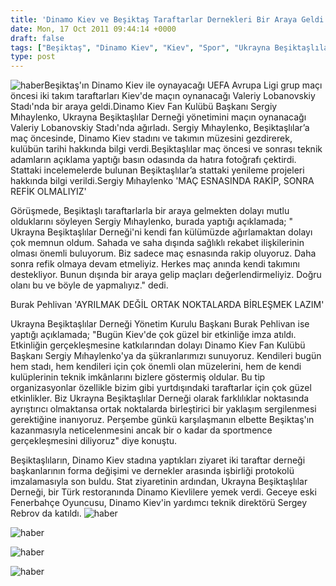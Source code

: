 ```yaml
---
title: 'Dinamo Kiev ve Beşiktaş Taraftarlar Dernekleri Bir Araya Geldi'
date: Mon, 17 Oct 2011 09:44:14 +0000
draft: false
tags: ["Beşiktaş", "Dinamo Kiev", "Kiev", "Spor", "Ukrayna Beşiktaşlılar Derneği"]
type: post
---
```


![haber](http://tuid.org.ua/images/haber/bes1.jpg)Beşiktaş'ın Dinamo Kiev ile oynayacağı UEFA Avrupa Ligi grup maçı öncesi iki takım taraftarları Kiev'de maçın oynanacağı Valeriy Lobanovskiy Stadı'nda bir araya geldi.Dinamo Kiev Fan Kulübü Başkanı Sergiy Mıhaylenko, Ukrayna Beşiktaşlılar Derneği yönetimini maçın oynanacağı Valeriy Lobanovskiy Stadı'nda ağırladı. Sergiy Mıhaylenko, Beşiktaşlılar’a maç öncesinde, Dinamo Kiev stadını ve takımın müzesini gezdirerek, kulübün tarihi hakkında bilgi verdi.Beşiktaşlılar maç öncesi ve sonrası teknik adamların açıklama yaptığı basın odasında da hatıra fotoğrafı çektirdi. Stattaki incelemelerde bulunan Beşiktaşlılar’a stattaki yenileme projeleri hakkında bilgi verildi.Sergiy Mıhaylenko 'MAÇ ESNASINDA RAKİP, SONRA REFİK OLMALIYIZ'

Görüşmede, Beşiktaşlı taraftarlarla bir araya gelmekten dolayı mutlu olduklarını söyleyen Sergiy Mıhaylenko, burada yaptığı açıklamada; " Ukrayna Beşiktaşlılar Derneği'ni kendi fan külümüzde ağırlamaktan dolayı çok memnun oldum. Sahada ve saha dışında sağlıklı rekabet ilişkilerinin olması önemli buluyorum. Biz sadece maç esnasında rakip oluyoruz. Daha sonra refik olmaya devam etmeliyiz. Herkes maç anında kendi takımını destekliyor. Bunun dışında bir araya gelip maçları değerlendirmeliyiz. Doğru olanı bu ve böyle de yapmalıyız." dedi.

Burak Pehlivan 'AYRILMAK DEĞİL ORTAK NOKTALARDA BİRLEŞMEK LAZIM'

Ukrayna Beşiktaşlılar Derneği Yönetim Kurulu Başkanı Burak Pehlivan ise yaptığı açıklamada; "Bugün Kiev'de çok güzel bir etkinliğe imza atıldı. Etkinliğin gerçekleşmesine katkılarından dolayı Dinamo Kiev Fan Kulübü Başkanı Sergiy Mıhaylenko'ya da şükranlarımızı sunuyoruz. Kendileri bugün hem stadı, hem kendileri için çok önemli olan müzelerini, hem de kendi kulüplerinin teknik imkânlarını bizlere göstermiş oldular. Bu tip organizasyonlar özellikle bizim gibi yurtdışındaki taraftarlar için çok güzel etkinlikler. Biz Ukrayna Beşiktaşlılar Derneği olarak farklılıklar noktasında ayrıştırıcı olmaktansa ortak noktalarda birleştirici bir yaklaşım sergilenmesi gerektiğine inanıyoruz. Perşembe günkü karşılaşmanın elbette Beşiktaş'ın kazanmasıyla neticelenmesini ancak bir o kadar da sportmence gerçekleşmesini diliyoruz" diye konuştu.

Beşiktaşlıların, Dinamo Kiev stadına yaptıkları ziyaret iki taraftar derneği başkanlarının forma değişimi ve dernekler arasında işbirliği protokolü imzalamasıyla son buldu.
Stat ziyaretinin ardından, Ukrayna Beşiktaşlılar Derneği, bir Türk restoranında Dinamo Kievlilere yemek verdi. Geceye eski Fenerbahçe Oyuncusu, Dinamo Kiev'in yardımcı teknik direktörü Sergey Rebrov da katıldı.
![haber](http://tuid.org.ua/images/haber/bes2.jpg)

![haber](http://tuid.org.ua/images/haber/bes3.jpg)

![haber](http://tuid.org.ua/images/haber/bes4.jpg)

![haber](http://tuid.org.ua/images/haber/bes5.jpg)

 

